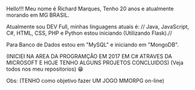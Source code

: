 Hello!!! Meu nome é Richard Marques,
Tenho 20 anos e atualmente morando em MG BRASIL.

Atualmente sou DEV Full, minhas linguagens atuais é:
// Java, JavaScript, C#, HTML, CSS, PHP e Python estou iniciando (Utilizando Flask).//

Para Banco de Dados estou em "MySQL" e iniciando em "MongoDB".

(INICIEI NA AREA DA PROGRAMÇÃO EM 2017 EM C# ATRAVES DA MICROSOFT E HOJE TENHO ALGUNS PROJETOS CONCLUIDOS)
(Veja todos nos meu repositorios) 😁


Obs: (TENHO como objetivo fazer UM JOGO MMORPG on-line)
